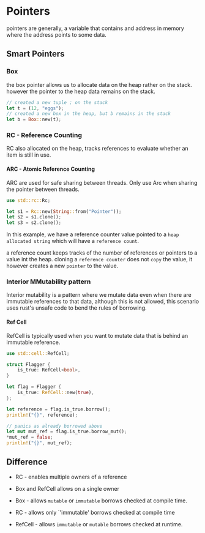 # Pointers

pointers are generally, a variable that contains and address in memory where the address points to some data.

## Smart Pointers

### Box

the box pointer allows us to allocate data on the heap rather on the stack. however the pointer to the heap data remains on the stack.

```rs
// created a new tuple ; on the stack
let t = (12, "eggs");
// created a new box in the heap, but b remains in the stack
let b = Box::new(t);
```

### RC - Reference Counting

RC also allocated on the heap, tracks references to evaluate whether an item is still in use.

#### ARC - Atomic Reference Counting

ARC are used for safe sharing between threads. Only use Arc when sharing the pointer between threads.

```rs
use std::rc::Rc;

let s1 = Rc::new(String::from("Pointer"));
let s2 = s1.clone();
let s3 = s2.clone();
```

In this example, we have a reference counter value pointed to a `heap allocated string` which will have a `reference count`.

a reference count keeps tracks of the number of references or pointers to a value int the heap. cloning a `reference counter` does not `copy` the value, it however creates a new `pointer` to the value.

### Interior MMutability pattern

Interior mutability is a pattern where we mutate data even when there are immutable references to that data, although this is not allowed, this scenario uses rust's unsafe code to bend the rules of borrowing.

#### Ref Cell

RefCell is typically used when you want to mutate data that is behind an immutable reference.

```rs
use std::cell::RefCell;

struct Flagger {
    is_true: RefCell<bool>,
}

let flag = Flagger {
    is_true: RefCell::new(true),
};

let reference = flag.is_true.borrow();
println!("{}", reference);

// panics as already borrowed above
let mut mut_ref = flag.is_true.borrow_mut();
*mut_ref = false;
println!("{}", mut_ref);
```

## Difference

- RC - enables multiple owners of a reference
- Box and RefCell allows on a single owner

- Box - allows `mutable` or `immutable` borrows checked at compile time.
- RC - allows only `'immutable' borrows checked at compile time
- RefCell - allows `immutable` or `mutable` borrows checked at runtime.
